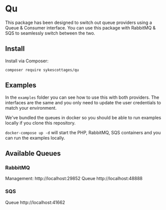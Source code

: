 # Qu
This package has been designed to switch out queue providers using a Queue & Consumer interface. You can use this package with
RabbitMQ & SQS to seamlessly switch between the two. 

## Install
Install via Composer:

`composer require sykescottages/qu`

## Examples
In the `examples` folder you can see how to use this with both providers. The interfaces are the same and you only need 
to update the user credentials to match your environment. 

We've bundled the queues in docker so you should be able to run examples locally if you clone this repository.

`docker-compose up -d` will start the PHP, RabbitMQ, SQS containers and you can run the examples locally. 

## Available Queues
### RabbitMQ

Management: http://localhost:29852
Queue http://localhost:48888

### SQS
Queue http://localhost:41662
